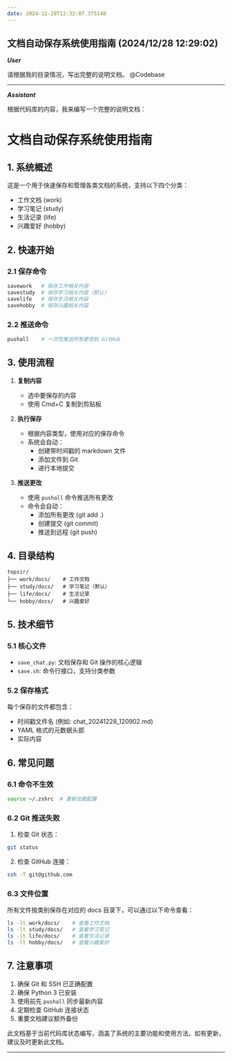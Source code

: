 ```yaml
---
date: 2024-12-28T12:32:07.375140
---
```


## 文档自动保存系统使用指南 (2024/12/28 12:29:02)

_**User**_

请根据我的目录情况，写出完整的说明文档。
@Codebase 

---

_**Assistant**_

根据代码库的内容，我来编写一个完整的说明文档：

# 文档自动保存系统使用指南

## 1. 系统概述

这是一个用于快速保存和管理各类文档的系统，支持以下四个分类：
- 工作文档 (work)
- 学习笔记 (study)
- 生活记录 (life)
- 兴趣爱好 (hobby)

## 2. 快速开始

### 2.1 保存命令
```bash
savework   # 保存工作相关内容
savestudy  # 保存学习相关内容（默认）
savelife   # 保存生活相关内容
savehobby  # 保存兴趣相关内容
```

### 2.2 推送命令
```bash
pushall    # 一次性推送所有更改到 GitHub
```

## 3. 使用流程

1. **复制内容**
   - 选中要保存的内容
   - 使用 Cmd+C 复制到剪贴板

2. **执行保存**
   - 根据内容类型，使用对应的保存命令
   - 系统会自动：
     - 创建带时间戳的 markdown 文件
     - 添加文件到 Git
     - 进行本地提交

3. **推送更改**
   - 使用 `pushall` 命令推送所有更改
   - 命令会自动：
     - 添加所有更改 (git add .)
     - 创建提交 (git commit)
     - 推送到远程 (git push)

## 4. 目录结构

```
topsir/
├── work/docs/    # 工作文档
├── study/docs/   # 学习笔记（默认）
├── life/docs/    # 生活记录
└── hobby/docs/   # 兴趣爱好
```

## 5. 技术细节

### 5.1 核心文件
- `save_chat.py`: 文档保存和 Git 操作的核心逻辑
- `save.sh`: 命令行接口，支持分类参数

### 5.2 保存格式
每个保存的文件都包含：
- 时间戳文件名 (例如: chat_20241228_120902.md)
- YAML 格式的元数据头部
- 实际内容

## 6. 常见问题

### 6.1 命令不生效
```bash
source ~/.zshrc  # 重新加载配置
```

### 6.2 Git 推送失败
1. 检查 Git 状态：
```bash
git status
```

2. 检查 GitHub 连接：
```bash
ssh -T git@github.com
```

### 6.3 文件位置
所有文件按类别保存在对应的 docs 目录下，可以通过以下命令查看：
```bash
ls -lt work/docs/    # 查看工作文档
ls -lt study/docs/   # 查看学习笔记
ls -lt life/docs/    # 查看生活记录
ls -lt hobby/docs/   # 查看兴趣爱好
```

## 7. 注意事项

1. 确保 Git 和 SSH 已正确配置
2. 确保 Python 3 已安装
3. 使用前先 `pushall` 同步最新内容
4. 定期检查 GitHub 连接状态
5. 重要文档建议额外备份

此文档基于当前代码库状态编写，涵盖了系统的主要功能和使用方法。如有更新，建议及时更新此文档。

---